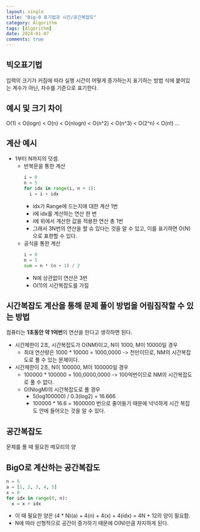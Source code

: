 ```yaml
---
layout: single
title: "Big-O 표기법과 시간/공간복잡도"
category: Algorithm
tags: [Algorithm]
date: 2024-01-07
comments: true
---
```


## 빅오표기법

입력의 크기가 커짐에 따라 실행 시간이 어떻게 증가하는지 표기하는 방법
식에 붙어있는 계수가 아닌, 차수를 기준으로 표기한다.

## 예시 및 크기 차이

O(1) < O(logn) < O(n) < O(nlogn) < O(n^2) < O(n^3) < O(2^n) < O(n!) ...

## 계산 예시

- 1부터 N까지의 덧셈.
  - 반복문을 통한 계산
    ```python
    i = 0
    n = 5
    for idx in range(i, n + 1):
      i = i + idx
    ```
    - idx가 Range에 드는지에 대한 계산 1번
    - i에 idx를 계산하는 연산 한 번
    - i에 위에서 계산한 값을 적용한 연산 총 1번
    - 그래서 3N번의 연산을 할 슈 있다는 것을 알 수 있고, 이를 표기하면 O(N) 으로 표햔할 수 있다.
  - 공식을 통한 계산
    ```python
    i = 0
    n = 5
    sum = n * (n + 1) / 2
    ```
    - N에 상관없이 연산은 3번
    - O(1)의 시간복잡도를 가짐

## 시간복잡도 계산을 통해 문제 풀이 방법을 어림짐작할 수 있는 방법

컴퓨터는 **1초동안 약 1억번**의 연산을 한다고 생각하면 된다.

- 시간제한이 2초, 시간복잡도가 O(NM)이고, N이 1000, M이 10000일 경우
  - 최대 연산량은 1000 \* 10000 = 1000,0000 -> 천만이므로, NM의 시간복잡도로 풀 수 있는 문제이다.
- 시간제한이 2초, N이 100000, M이 100000일 경우
  - 100000 \* 100000 = 100,0000,0000 -> 100억번이므로 NM의 시간복잡도로 풀 수 없다.
  - O(NlogM)의 시간복잡도로 풀 경우
    - 5(log100000) / 0.3(log2) = 16.666
    - 100000 \* 16.6 = 1600000 번으로 줄어들기 때문에 넉넉하게 시간 복잡도 안에 들어오는 것을 알 수 있다.

## 공간복잡도

문제를 풀 때 필요한 메모리의 양

## BigO로 계산하는 공간복잡도

```python
n = 5
a = [1, 2, 3, 4, 5]
x = 0
for idx in range(0, n):
  x = x + idx
```

- 이 때 필요한 양은 (4 \* N)(a) + 4(n) + 4(x) + 4(idx) = 4N + 12의 양이 필요함.
- N에 따라 선형적으로 공간이 증가하기 때문에 O(N)만큼 차지하게 된다.
